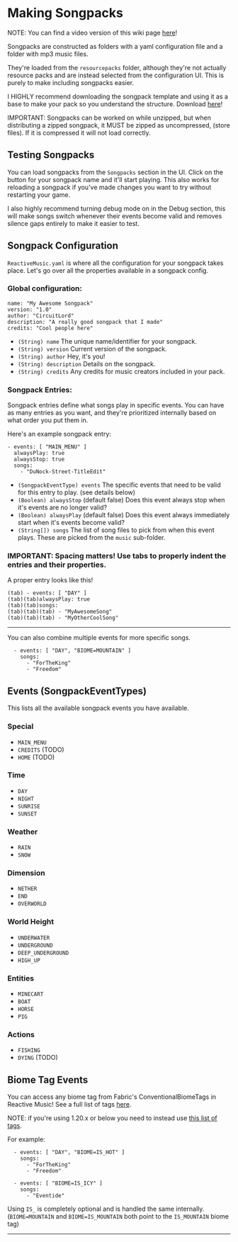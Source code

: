 
# Making Songpacks

NOTE: You can find a video version of this wiki page [here](https://www.youtube.com/watch?v=6vgtpL0cQSA)!

Songpacks are constructed as folders with a yaml configuration file and a folder with mp3 music files.

They're loaded from the `resourcepacks` folder, although they're not actually resource packs and are instead selected from the configuration UI. This is purely to make including songpacks easier.

I HIGHLY recommend downloading the songpack template and using it as a base to make your pack so you understand the structure.
Download [here](https://raw.githubusercontent.com/CircuitLord/ReactiveMusic/master/docs/ReactiveMusicSongpackTemplate-v3.zip)!

IMPORTANT: Songpacks can be worked on while unzipped, but when distributing a zipped songpack, it MUST be zipped as uncompressed, (store files). If it is compressed it will not load correctly.


## Testing Songpacks

You can load songpacks from the `Songpacks` section in the UI. Click on the button for your songpack name and it'll start playing.
This also works for reloading a songpack if you've made changes you want to try without restarting your game.

I also highly recommend turning debug mode on in the Debug section,
this will make songs switch whenever their events become valid and removes silence gaps entirely to make it easier to test.


## Songpack Configuration

`ReactiveMusic.yaml` is where all the configuration for your songpack takes place. Let's go over all the properties available in a songpack config.

### Global configuration:
```
name: "My Awesome Songpack"
version: "1.0"
author: "CircuitLord"
description: "A really good songpack that I made"
credits: "Cool people here"
```

- `(String) name` The unique name/identifier for your songpack.
- `(String) version` Current version of the songpack.
- `(String) author` Hey, it's you!
- `(String) description` Details on the songpack.
- `(String) credits` Any credits for music creators included in your pack.


### Songpack Entries:

Songpack entries define what songs play in specific events. You can have as many entries as you want, and they're prioritized internally based on what order you put them in.

Here's an example songpack entry:

```
- events: [ "MAIN_MENU" ]
  alwaysPlay: true
  alwaysStop: true
  songs:
    - "DuNock-Street-TitleEdit"
```

- `(SongpackEventType) events` The specific events that need to be valid for this entry to play. (see details below)
- `(Boolean) alwaysStop` (default false) Does this event always stop when it's events are no longer valid?
- `(Boolean) alwaysPlay` (default false) Does this event always immediately start when it's events become valid?
- `(String[]) songs` The list of song files to pick from when this event plays. These are picked from the `music` sub-folder.


### IMPORTANT: Spacing matters! Use tabs to properly indent the entries and their properties.
A proper entry looks like this!
```
(tab) - events: [ "DAY" ]
(tab)(tab)alwaysPlay: true
(tab)(tab)songs:
(tab)(tab)(tab) - "MyAwesomeSong"
(tab)(tab)(tab) - "MyOtherCoolSong"
```

---

You can also combine multiple events for more specific songs.

```
  - events: [ "DAY", "BIOME=MOUNTAIN" ]
    songs:
      - "ForTheKing"
      - "Freedom"
```


## Events (SongpackEventTypes)

This lists all the available songpack events you have available.

### Special
- `MAIN_MENU`
- `CREDITS` (TODO)
- `HOME` (TODO)

### Time
- `DAY`
- `NIGHT`
- `SUNRISE`
- `SUNSET`

### Weather
- `RAIN`
- `SNOW`

### Dimension
- `NETHER`
- `END`
- `OVERWORLD`

### World Height
- `UNDERWATER`
- `UNDERGROUND`
- `DEEP_UNDERGROUND`
- `HIGH_UP`

### Entities
- `MINECART`
- `BOAT`
- `HORSE`
- `PIG`

### Actions
- `FISHING`
- `DYING` (TODO)


## Biome Tag Events

You can access any biome tag from Fabric's ConventionalBiomeTags in Reactive Music! See a full list of tags [here](https://maven.fabricmc.net/docs/fabric-api-0.100.3+1.21/net/fabricmc/fabric/api/tag/convention/v2/ConventionalBiomeTags.html).

NOTE: if you're using 1.20.x or below you need to instead use [this list of tags](https://maven.fabricmc.net/docs/fabric-api-0.79.2+1.20/net/fabricmc/fabric/api/tag/convention/v1/ConventionalBiomeTags.html).


For example:
```
  - events: [ "DAY", "BIOME=IS_HOT" ]
    songs:
      - "ForTheKing"
      - "Freedom"

  - events: [ "BIOME=IS_ICY" ]
    songs:
      - "Eventide"
```

Using `IS_` is completely optional and is handled the same internally. (`BIOME=MOUNTAIN` and `BIOME=IS_MOUNTAIN` both point to the `IS_MOUNTAIN` biome tag)


---





